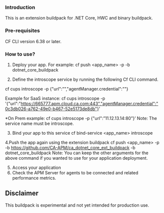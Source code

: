 ### Introduction
This is an extension buildpack for .NET Core, HWC and binary buildpack. 
### Pre-requisites
CF CLI version 6.38 or later.
### How to use?
1. Deploy your app.
		For example:
cf push <app_name> -p <path to your app folder> -b dotnet_core_buildpack

2. Define the introscope service by running the following Cf CLI command. 
		
cf cups introscope -p {"url":"<value of the agent manager url>","agentManager.credential":"<credential only if connecting to SaaS EM>"}

Example for SaaS instance:
cf cups introscope -p '{"url":"https://665777.apm.cloud.ca.com:443","agentManager.credential":"0c3db026-a762-49e0-b467-52e5173de8db"}'

*On Prem example:
cf cups introscope -p {"url":”11.12.13.14:80”}’
Note: The service name must be introscope.

3. Bind your app to this service
		cf bind-service <app_name> introscope

4.Push the app again using the extension buildpack
cf push <app_name> -p <path to your app folder> -b https://github.com/CA-APM/ca_dotnet_core_ext_buildpack -b dotnet_core_buildpack
Note: You can keep the other arguments for the above command if you wanted to use for your application deployment.

5. Access your application 
5. Check the APM Server for agents to be connected and related performance metrics.

## Disclaimer
This buildpack is experimental and not yet intended for production use.
